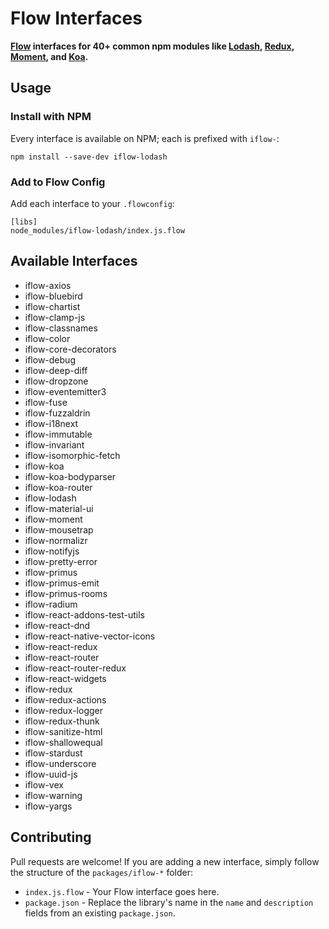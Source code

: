# Flow Interfaces

**[Flow](http://www.flowtype.org) interfaces for 40+ common npm modules like
[Lodash](https://www.npmjs.com/package/iflow-lodash),
[Redux](https://www.npmjs.com/package/iflow-redux),
[Moment](https://www.npmjs.com/package/iflow-moment),
and [Koa](https://www.npmjs.com/package/iflow-koa).**

## Usage

### Install with NPM

Every interface is available on NPM; each is prefixed with `iflow-`:

`npm install --save-dev iflow-lodash`


### Add to Flow Config

Add each interface to your `.flowconfig`:

```
[libs]
node_modules/iflow-lodash/index.js.flow
```

## Available Interfaces

* iflow-axios
* iflow-bluebird
* iflow-chartist
* iflow-clamp-js
* iflow-classnames
* iflow-color
* iflow-core-decorators
* iflow-debug
* iflow-deep-diff
* iflow-dropzone
* iflow-eventemitter3
* iflow-fuse
* iflow-fuzzaldrin
* iflow-i18next
* iflow-immutable
* iflow-invariant
* iflow-isomorphic-fetch
* iflow-koa
* iflow-koa-bodyparser
* iflow-koa-router
* iflow-lodash
* iflow-material-ui
* iflow-moment
* iflow-mousetrap
* iflow-normalizr
* iflow-notifyjs
* iflow-pretty-error
* iflow-primus
* iflow-primus-emit
* iflow-primus-rooms
* iflow-radium
* iflow-react-addons-test-utils
* iflow-react-dnd
* iflow-react-native-vector-icons
* iflow-react-redux
* iflow-react-router
* iflow-react-router-redux
* iflow-react-widgets
* iflow-redux
* iflow-redux-actions
* iflow-redux-logger
* iflow-redux-thunk
* iflow-sanitize-html
* iflow-shallowequal
* iflow-stardust
* iflow-underscore
* iflow-uuid-js
* iflow-vex
* iflow-warning
* iflow-yargs

## Contributing

Pull requests are welcome! If you are adding a new interface, simply follow the structure of the `packages/iflow-*` folder:
* `index.js.flow` - Your Flow interface goes here.
* `package.json` - Replace the library's name in the `name` and `description` fields from an existing `package.json`.
